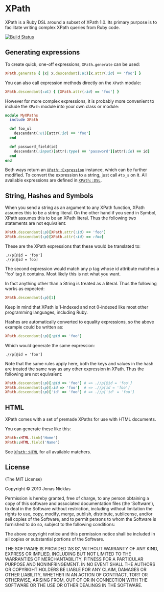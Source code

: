 # XPath

XPath is a Ruby DSL around a subset of XPath 1.0. Its primary purpose is to
facilitate writing complex XPath queries from Ruby code.

[![Build Status](https://secure.travis-ci.org/jnicklas/xpath.png?branch=master)](http://travis-ci.org/jnicklas/xpath)

## Generating expressions

To create quick, one-off expressions, `XPath.generate` can be used:

``` ruby
XPath.generate { |x| x.descendant(:ul)[x.attr(:id) == 'foo'] }
```

You can also call expression methods directly on the `XPath` module:

``` ruby
XPath.descendant(:ul) { [XPath.attr(:id) == 'foo'] }
```

However for more complex expressions, it is probably more convenient to include
the `XPath` module into your own class or module:

``` ruby
module MyXPaths
  include XPath

  def foo_ul
    descendant(:ul)[attr(:id) == 'foo']
  end

  def password_field(id)
    descendant(:input)[attr(:type) == 'password'][attr(:id) == id]
  end
end
```

Both ways return an
[`XPath::Expression`](http://rdoc.info/github/jnicklas/xpath/XPath/Expression)
instance, which can be further modified.  To convert the expression to a
string, just call `#to_s` on it. All available expressions are defined in
[`XPath::DSL`](http://rdoc.info/github/jnicklas/xpath/XPath/DSL).

## String, Hashes and Symbols

When you send a string as an argument to any XPath function, XPath assumes this
to be a string literal. On the other hand if you send in Symbol, XPath assumes
this to be an XPath literal. Thus the following two statements are not
equivalent:

``` ruby
XPath.descendant(:p)[XPath.attr(:id) == 'foo']
XPath.descendant(:p)[XPath.attr(:id) == :foo]
```

These are the XPath expressions that these would be translated to:

```
.//p[@id = 'foo']
.//p[@id = foo]
```

The second expression would match any p tag whose id attribute matches a 'foo'
tag it contains. Most likely this is not what you want.

In fact anything other than a String is treated as a literal. Thus the
following works as expected:

``` ruby
XPath.descendant(:p)[1]
```

Keep in mind that XPath is 1-indexed and not 0-indexed like most other
programming languages, including Ruby.

Hashes are automatically converted to equality expressions, so the above
example could be written as:

``` ruby
XPath.descendant(:p)[:@id => 'foo']
```

Which would generate the same expression:

```
.//p[@id = 'foo']
```

Note that the same rules apply here, both the keys and values in the hash are
treated the same way as any other expression in XPath. Thus the following are
not equivalent:

``` ruby
XPath.descendant(:p)[:@id => 'foo'] # => .//p[@id = 'foo']
XPath.descendant(:p)[:id => 'foo']  # => .//p[id = 'foo']
XPath.descendant(:p)['id' => 'foo'] # => .//p['id' = 'foo']
```

## HTML

XPath comes with a set of premade XPaths for use with HTML documents.

You can generate these like this:

``` ruby
XPath::HTML.link('Home')
XPath::HTML.field('Name')
```

See [`XPath::HTML`](http://rdoc.info/github/jnicklas/xpath/XPath/HTML) for all
available matchers.

## License

(The MIT License)

Copyright © 2010 Jonas Nicklas

Permission is hereby granted, free of charge, to any person obtaining a copy of
this software and associated documentation files (the ‘Software’), to deal in
the Software without restriction, including without limitation the rights to
use, copy, modify, merge, publish, distribute, sublicense, and/or sell copies
of the Software, and to permit persons to whom the Software is furnished to do
so, subject to the following conditions:

The above copyright notice and this permission notice shall be included in all
copies or substantial portions of the Software.

THE SOFTWARE IS PROVIDED ‘AS IS’, WITHOUT WARRANTY OF ANY KIND, EXPRESS OR
IMPLIED, INCLUDING BUT NOT LIMITED TO THE WARRANTIES OF MERCHANTABILITY,
FITNESS FOR A PARTICULAR PURPOSE AND NONINFRINGEMENT. IN NO EVENT SHALL THE
AUTHORS OR COPYRIGHT HOLDERS BE LIABLE FOR ANY CLAIM, DAMAGES OR OTHER
LIABILITY, WHETHER IN AN ACTION OF CONTRACT, TORT OR OTHERWISE, ARISING FROM,
OUT OF OR IN CONNECTION WITH THE SOFTWARE OR THE USE OR OTHER DEALINGS IN THE
SOFTWARE.
